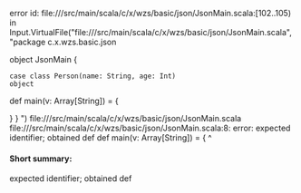 error id: file://<WORKSPACE>/src/main/scala/c/x/wzs/basic/json/JsonMain.scala:[102..105) in Input.VirtualFile("file://<WORKSPACE>/src/main/scala/c/x/wzs/basic/json/JsonMain.scala", "package c.x.wzs.basic.json

object JsonMain {

	case class Person(name: String, age: Int)
	object 

  def main(v: Array[String]) = {

  }
}
")
file://<WORKSPACE>/src/main/scala/c/x/wzs/basic/json/JsonMain.scala
file://<WORKSPACE>/src/main/scala/c/x/wzs/basic/json/JsonMain.scala:8: error: expected identifier; obtained def
  def main(v: Array[String]) = {
  ^
#### Short summary: 

expected identifier; obtained def
